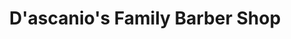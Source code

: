 ---
title: "D'ascanio's Family Barber Shop"
url: /malvern/dascanios-family-barber-shop/
shop: hairdresser
---